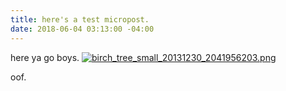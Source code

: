 ```yaml
---
title: here's a test micropost.
date: 2018-06-04 03:13:00 -04:00
---
```


here ya go boys. [![birch_tree_small_20131230_2041956203.png](/uploads/birch_tree_small_20131230_2041956203.png)](/uploads/birch_tree_small_20131230_2041956203.png)

oof.